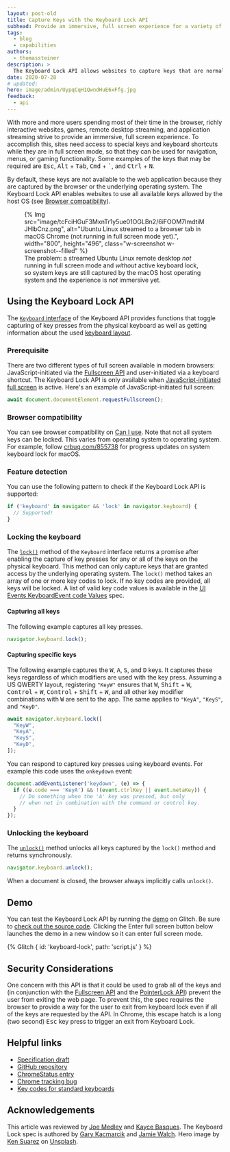 ```yaml
---
layout: post-old
title: Capture Keys with the Keyboard Lock API
subhead: Provide an immersive, full screen experience for a variety of use cases including interactive websites, games, and remote desktop or application streaming.
tags:
  - blog
  - capabilities
authors:
  - thomassteiner
description: >
  The Keyboard Lock API allows websites to capture keys that are normally reserved by the underlying operating system. It is intended for web applications that provide a full screen immersive experience (like games or remote access apps).
date: 2020-07-28
# updated:
hero: image/admin/UypqCqH1QwndHuE6xFfg.jpg
feedback:
  - api
---
```

With more and more users spending most of their time in the browser, richly interactive websites, games, remote desktop streaming, and application streaming strive to provide an immersive, full screen experience. To accomplish this, sites need access to special keys and keyboard shortcuts while they are in full screen mode, so that they can be used for navigation, menus, or gaming functionality. Some examples of the keys that may be required are <kbd>Esc</kbd>, <kbd>Alt</kbd>&nbsp;+&nbsp;<kbd>Tab</kbd>, <kbd>Cmd</kbd>&nbsp;+&nbsp;<kbd>`</kbd>, and <kbd>Ctrl</kbd>&nbsp;+&nbsp;<kbd>N</kbd>.

By default, these keys are not available to the web application because they are captured by the browser or the underlying operating system. The Keyboard Lock API enables websites to use all available keys allowed by the host OS (see [Browser compatibility](#browser-compatibility)).

<figure class="w-figure">
  {% Img src="image/tcFciHGuF3MxnTr1y5ue01OGLBn2/6iFOOM7ImdtiMJHlbCnz.png", alt="Ubuntu Linux streamed to a browser tab in macOS Chrome (not running in full screen mode yet).", width="800", height="496", class="w-screenshot w-screenshot--filled" %}
  <figcaption>
    The problem: a streamed Ubuntu Linux remote desktop <em>not</em> running in full screen mode and <em>without</em> active keyboard lock,
    so system keys are still captured by the macOS host operating system and the experience is <em>not</em> immersive yet.
  </figcaption>
</figure>

## Using the Keyboard Lock API

The [`Keyboard` interface](https://developer.mozilla.org/docs/Web/API/Keyboard) of the Keyboard API provides functions that toggle capturing of key presses from the physical keyboard as well as getting information about the used [keyboard layout](https://developer.mozilla.org/docs/Web/API/Keyboard/getLayoutMap).

### Prerequisite

There are two different types of full screen available in modern browsers: JavaScript-initiated via the [Fullscreen API](https://developer.mozilla.org/docs/Web/API/Fullscreen_API) and user-initiated via a keyboard shortcut. The Keyboard Lock API is only available when [JavaScript-initiated full screen](https://developer.mozilla.org/docs/Web/API/Element/requestFullscreen) is active.
Here's an example of JavaScript-initiated full screen:

```js
await document.documentElement.requestFullscreen();
```

### Browser compatibility

You can see browser compatibility on [Can I use](https://caniuse.com/#feat=mdn-api_keyboard_lock). Note that not all system keys can be locked. This varies from operating system to operating system. For example, follow [crbug.com/855738](https://crbug.com/855738) for progress updates on system keyboard lock for macOS.

### Feature detection

You can use the following pattern to check if the Keyboard Lock API is supported:

```js
if ('keyboard' in navigator && 'lock' in navigator.keyboard) {
  // Supported!
}
```

### Locking the keyboard

The [`lock()`](https://developer.mozilla.org/docs/Web/API/Keyboard/lock) method of the `Keyboard` interface returns a promise after enabling the capture of key presses for any or all of the keys on the physical keyboard. This method can only capture keys that are granted access by the underlying operating system. The `lock()` method takes an array of one or more key codes to lock. If no key codes are provided, all keys will be locked. A list of valid key code values is available in the [UI Events KeyboardEvent code Values](https://www.w3.org/TR/uievents-code/#keyboard-key-codes) spec.

#### Capturing all keys

The following example captures all key presses.

```js
navigator.keyboard.lock();
```

#### Capturing specific keys

The following example captures the <kbd>W</kbd>, <kbd>A</kbd>, <kbd>S</kbd>, and <kbd>D</kbd> keys. It captures these keys regardless of which modifiers are used with the key press. Assuming a US QWERTY layout, registering `"KeyW"` ensures that <kbd>W</kbd>, <kbd>Shift</kbd>&nbsp;+&nbsp;<kbd>W</kbd>, <kbd>Control</kbd>&nbsp;+&nbsp;<kbd>W</kbd>, <kbd>Control</kbd>&nbsp;+&nbsp;<kbd>Shift</kbd>&nbsp;+&nbsp;<kbd>W</kbd>, and all other key modifier combinations with <kbd>W</kbd> are sent to the app. The same applies to `"KeyA"`, `"KeyS"`, and `"KeyD"`.

```js
await navigator.keyboard.lock([
  "KeyW",
  "KeyA",
  "KeyS",
  "KeyD",
]);
```

You can respond to captured key presses using keyboard events.
For example this code uses the `onkeydown` event:

```js
document.addEventListener('keydown', (e) => {
  if ((e.code === 'KeyA') && !(event.ctrlKey || event.metaKey)) {
    // Do something when the 'A' key was pressed, but only
    // when not in combination with the command or control key.
  }
});
```

### Unlocking the keyboard

The [`unlock()`](https://developer.mozilla.org/docs/Web/API/Keyboard/unlock) method unlocks all keys captured by the `lock()` method and returns synchronously.

```js
navigator.keyboard.unlock();
```

When a document is closed, the browser always implicitly calls `unlock()`.

## Demo

You can test the Keyboard Lock API by running the [demo](https://keyboard-lock.glitch.me/) on Glitch. Be sure to [check out the source code](https://glitch.com/edit/#!/keyboard-lock). Clicking the Enter full screen button below launches the demo in a new window so it can enter full screen mode.

{% Glitch {
  id: 'keyboard-lock',
  path: 'script.js'
} %}

## Security Considerations

One concern with this API is that it could be used to grab all of the keys and (in conjunction with the [Fullscreen API](https://developer.mozilla.org/docs/Web/API/Fullscreen_API) and the [PointerLock API](https://developer.mozilla.org/docs/Web/API/Pointer_Lock_API)) prevent the user from exiting the web page. To prevent this, the spec requires the browser to provide a way for the user to exit from keyboard lock even if all of the keys are requested by the API. In Chrome, this escape hatch is a long (two second) <kbd>Esc</kbd> key press to trigger an exit from Keyboard Lock.

## Helpful links

- [Specification draft](https://wicg.github.io/keyboard-lock/)
- [GitHub repository](https://github.com/WICG/keyboard-lock)
- [ChromeStatus entry](https://chromestatus.com/feature/5642959835889664)
- [Chrome tracking bug](https://crbug.com/677559)
- [Key codes for standard keyboards](https://www.w3.org/TR/uievents-code/#keyboard-key-codes)

## Acknowledgements

This article was reviewed by [Joe Medley](https://github.com/jpmedley) and [Kayce Basques](https://github.com/kaycebasques).  The Keyboard Lock spec is authored by [Gary Kacmarcik](https://www.linkedin.com/in/garykac) and [Jamie Walch](https://www.linkedin.com/in/jamie-walch-395b332b).
Hero image by [Ken Suarez](https://unsplash.com/@kensuarez) on [Unsplash](https://unsplash.com/s/photos/padlock-computer).
